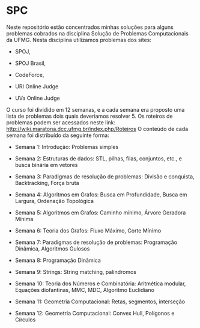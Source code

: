 # SPC
Neste repositório estão concentrados minhas soluções para alguns problemas cobrados na disciplina Solução de Problemas Computacionais da UFMG. Nesta disciplina utilizamos problemas dos sites: 
  
 * SPOJ,
  
 * SPOJ Brasil,
  
 * CodeForce,
  
 * URI Online Judge
  
 * UVa Online Judge


O curso foi dividido em 12 semanas, e a cada semana era proposto uma lista de problemas dois quais deveriamos resolver 5. Os roteiros de problemas podem ser acessados neste link: http://wiki.maratona.dcc.ufmg.br/index.php/Roteiros
O conteúdo de cada semana foi distribuído da seguinte forma:


 * Semana 1: Introdução: Problemas simples
  
 * Semana 2: Estruturas de dados: STL, pilhas, filas, conjuntos, etc., e busca binária em vetores 
  
 * Semana 3: Paradigmas de resolução de problemas: Divisão e conquista, Backtracking, Força bruta
  
 * Semana 4: Algoritmos em Grafos: Busca em Profundidade, Busca em Largura, Ordenação Topológica
  
 * Semana 5: Algoritmos em Grafos: Caminho mínimo, Árvore Geradora Mínima 
  
 * Semana 6: Teoria dos Grafos: Fluxo Máximo, Corte Mínimo
  
 * Semana 7: Paradigmas de resolução de problemas: Programação Dinâmica, Algoritmos Gulosos
  
 * Semana 8: Programação Dinâmica
  
 * Semana 9: Strings: String matching, palíndromos 
  
 * Semana 10: Teoria dos Números e Combinatória: Aritmética modular, Equações diofantinas, MMC, MDC, Algoritmo Euclidiano
  
 * Semana 11: Geometria Computacional: Retas, segmentos, interseção 
  
 * Semana 12: Geometria Computacional: Convex Hull, Polígonos e Círculos
  
